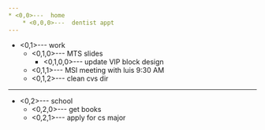 ```yaml
---
* <0,0>---  home
	* <0,0,0>---  dentist appt
---
```

* <0,1>---  work
	* <0,1,0>---  MTS slides
		* <0,1,0,0>---  update VIP block design
	* <0,1,1>---  MSI meeting with luis 9:30 AM
	* <0,1,2>---  clean cvs dir
---
* <0,2>---  school
	* <0,2,0>---  get books
	* <0,2,1>---  apply for cs major
